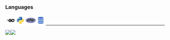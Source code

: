 ### Languages

<img  align="left" src="https://raw.githubusercontent.com/github/explore/80688e429a7d4ef2fca1e82350fe8e3517d3494d/topics/go/go.png" width="32px">

<img  align="left" src="https://raw.githubusercontent.com/github/explore/80688e429a7d4ef2fca1e82350fe8e3517d3494d/topics/python/python.png" width="32px">

<img  align="left" src="https://raw.githubusercontent.com/github/explore/ccc16358ac4530c6a69b1b80c7223cd2744dea83/topics/php/php.png" width="32px">

<img  align="left" src="https://raw.githubusercontent.com/github/explore/80688e429a7d4ef2fca1e82350fe8e3517d3494d/topics/sql/sql.png" width="32x">

<br>

---
<img align="left" src="https://github-readme-stats.vercel.app/api?username=MatanBudimir&count_private=true&show_icons=true">

<img align="left" src="https://github-readme-stats.vercel.app/api/top-langs/?username=MatanBudimir">
